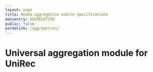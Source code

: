 ```yaml
---
layout: page
title: Nemea aggregation module specifications
menuentry: AGGREGATION
public: false
permalink: /aggregation/
---
```


# Universal aggregation module for UniRec 
